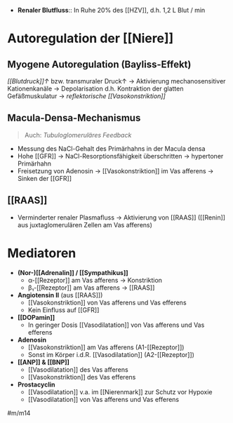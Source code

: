 ---
---
- **Renaler Blutfluss**:: In Ruhe 20% des [[HZV]], d.h. 1,2 L Blut / min

# Autoregulation der [[Niere]]
## Myogene Autoregulation (Bayliss-Effekt)
*[[Blutdruck]]↑* bzw. transmuraler Druck↑ → Aktivierung mechanosensitiver Kationenkanäle → Depolarisation d.h. Kontraktion der glatten Gefäßmuskulatur → *reflektorische [[Vasokonstriktion]]*

## Macula-Densa-Mechanismus
> Auch: *Tubuloglomeruläres Feedback*
- Messung des NaCl-Gehalt des Primärhahns in der Macula densa
- Hohe [[GFR]] → NaCl-Resorptionsfähigkeit überschritten → hypertoner Primärhahn
- Freisetzung von Adenosin → [[Vasokonstriktion]] im Vas afferens → Sinken der [[GFR]]

## [[RAAS]]
- Verminderter renaler Plasmafluss → Aktivierung von [[RAAS]] ([[Renin]] aus juxtaglomerulären Zellen am Vas afferens)

# Mediatoren
- **(Nor-)[[Adrenalin]] / [[Sympathikus]]**
	- α-[[Rezeptor]] am Vas afferens → Konstriktion
	- β₁-[[Rezeptor]] am Vas afferens → [[RAAS]]
- **Angiotensin II** (aus [[RAAS]])
	- [[Vasokonstriktion]] von Vas afferens und Vas efferens
	- Kein Einfluss auf [[GFR]]
- **[[DOPamin]]**
	- In geringer Dosis [[Vasodilatation]] von Vas afferens und Vas efferens
- **Adenosin**
	- [[Vasokonstriktion]] am Vas afferens (A1-[[Rezeptor]])
	- Sonst im Körper i.d.R. [[Vasodilatation]] (A2-[[Rezeptor]])
- **[[ANP]] & [[BNP]]**
	- [[Vasodilatation]] des Vas afferens
	- [[Vasokonstriktion]] des Vas efferens
- **Prostacyclin**
	- [[Vasodilatation]] v.a. im [[Nierenmark]] zur Schutz vor Hypoxie
	- [[Vasodilatation]] von Vas afferens und Vas efferens

#m/m14 